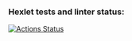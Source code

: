 ### Hexlet tests and linter status:
[![Actions Status](https://github.com/Shasherin/data-analytics-project-96/actions/workflows/hexlet-check.yml/badge.svg)](https://github.com/Shasherin/data-analytics-project-96/actions)